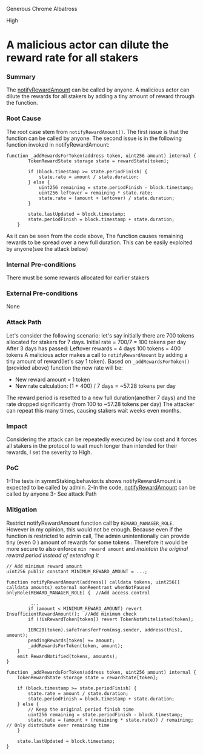 Generous Chrome Albatross

High

# A malicious actor can dilute the reward rate for all stakers

### Summary

The [notifyRewardAmount](https://github.com/sherlock-audit/2025-03-symm-io-stacking/blob/main/token/contracts/staking/SymmStaking.sol#L275) can be called by anyone. A malicious actor can dilute the rewards for all stakers by  adding a tiny amount of reward through the function.

### Root Cause

The root case stem from `notifyRewardAmount()`. The first issue is that the function can be called by anyone. The second issue is in  the following function invoked in notifyRewardAmount:

```solidity
function _addRewardsForToken(address token, uint256 amount) internal {
		TokenRewardState storage state = rewardState[token];

		if (block.timestamp >= state.periodFinish) {
			state.rate = amount / state.duration;
		} else {
			uint256 remaining = state.periodFinish - block.timestamp;
			uint256 leftover = remaining * state.rate;
			state.rate = (amount + leftover) / state.duration;
		}

		state.lastUpdated = block.timestamp;
		state.periodFinish = block.timestamp + state.duration;
	}
```
As it can be seen from the code above, The  function causes remaining rewards to be spread over a new full duration. This can be easily exploited by anyone(see the attack below)

### Internal Pre-conditions

There must be some rewards allocated for earlier stakers

### External Pre-conditions

None

### Attack Path

Let's consider the following  scenario:
let's say initially there are 700 tokens allocated for stakers for 7 days.
Initial rate = 700/7 = 100 tokens per day
After 3 days has passed:
Leftover rewards = 4 days 100 tokens = 400 tokens
A malicious actor makes a call to `notifyRewardAmount` by adding a tiny amount of reward(let's say 1 token).  Based on `_addRewardsForToken()`(provided above) function the new rate will be:

- New reward amount = 1 token
- New rate calculation: (1 + 400) / 7 days = ~57.28 tokens per day

The reward period is  resetted to a new full duration(another 7 days) and the rate dropped significantly (from 100 to ~57.28 tokens per day)
The attacker can repeat this many times, causing stakers wait weeks even months.


### Impact

Considering the attack can be repeatedly executed by low cost and it forces all stakers in the protocol  to wait much longer than intended for their rewards, I set the severity  to High.

### PoC
1-The tests in symmStaking.behavior.ts shows notifyRewardAmount is expected to be called by admin.
2-In the code, [notifyRewardAmount](https://github.com/sherlock-audit/2025-03-symm-io-stacking/blob/main/token/contracts/staking/SymmStaking.sol#L275) can be called by anyone
3- See attack Path




### Mitigation

Restrict notifyRewardAmount function call by `REWARD_MANAGER_ROLE`. However in my opinion, this would not be enough. Because even if the function is restricted to admin call, The admin unintentionally can provide tiny (even 0 ) amount of rewards for some tokens . Therefore it would be more secure to also enforce `min reward amount` and *maintain the original reward period instead of extending it*
```solidity
// Add minimum reward amount
uint256 public constant MINIMUM_REWARD_AMOUNT = ...; 

function notifyRewardAmount(address[] calldata tokens, uint256[] calldata amounts) external nonReentrant whenNotPaused onlyRole(REWARD_MANAGER_ROLE) {  //Add access control
    
         ...
        if (amount < MINIMUM_REWARD_AMOUNT) revert InsufficientRewardAmount();  //Add minimum check
        if (!isRewardToken[token]) revert TokenNotWhitelisted(token);

        IERC20(token).safeTransferFrom(msg.sender, address(this), amount);
        pendingRewards[token] += amount;
        _addRewardsForToken(token, amount);
    }
    emit RewardNotified(tokens, amounts);
}

function _addRewardsForToken(address token, uint256 amount) internal {
    TokenRewardState storage state = rewardState[token];

    if (block.timestamp >= state.periodFinish) {
        state.rate = amount / state.duration;
        state.periodFinish = block.timestamp + state.duration;
    } else {
        // Keep the original period finish time
        uint256 remaining = state.periodFinish - block.timestamp;
        state.rate = (amount + (remaining * state.rate)) / remaining;  // Only distribute over remaining time
    }

    state.lastUpdated = block.timestamp;
}
```